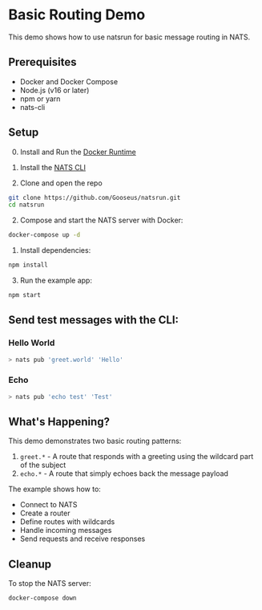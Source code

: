 # Basic Routing Demo

This demo shows how to use natsrun for basic message routing in NATS.

## Prerequisites

- Docker and Docker Compose
- Node.js (v16 or later)
- npm or yarn
- nats-cli

## Setup

0. Install and Run the [Docker Runtime](https://docs.docker.com/engine/install/)

1. Install the [NATS CLI](https://github.com/nats-io/natscli)

2. Clone and open the repo
```bash
git clone https://github.com/Gooseus/natsrun.git
cd natsrun
```

2. Compose and start the NATS server with Docker:
```bash
docker-compose up -d
```

1. Install dependencies:
```bash
npm install
```

3. Run the example app:
```bash
npm start
```

## Send test messages with the CLI:

### Hello World

```bash
> nats pub 'greet.world' 'Hello'
```

### Echo
```bash
> nats pub 'echo test' 'Test'
```

## What's Happening?

This demo demonstrates two basic routing patterns:

1. `greet.*` - A route that responds with a greeting using the wildcard part of the subject
2. `echo.*` - A route that simply echoes back the message payload

The example shows how to:
- Connect to NATS
- Create a router
- Define routes with wildcards
- Handle incoming messages
- Send requests and receive responses

## Cleanup

To stop the NATS server:
```bash
docker-compose down
``` 